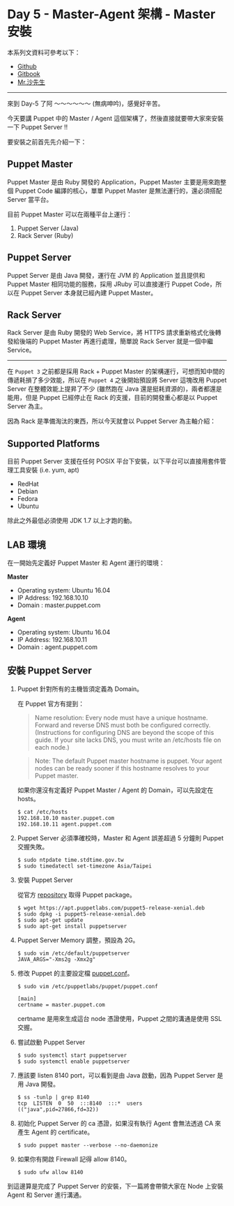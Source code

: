 # Day 5 - Master-Agent 架構 - Master 安裝

本系列文資料可參考以下：

- [Github](https://github.com/shazi7804/ops-puppet-30-days)
- [Gitbook](https://gitbook.com/book/shazi7804/puppet-manage-guide/details)
- [Mr.沙先生](https://shazi.info)

---

來到 Day-5 了阿 ～～～～～～ (無病呻吟)，感覺好辛苦。

今天要講 Puppet 中的 Master / Agent 這個架構了，然後直接就要帶大家來安裝一下 Puppet Server !!

要安裝之前首先先介紹一下：

## Puppet Master

Puppet Master 是由 Ruby 開發的 Application，Puppet Master 主要是用來跑整個 Puppet Code 編譯的核心，單單 Puppet Master 是無法運行的，還必須搭配 Server 當平台。

目前 Puppet Master 可以在兩種平台上運行：

1. Puppet Server (Java)
2. Rack Server (Ruby)

## Puppet Server 

Puppet Server 是由 Java 開發，運行在 JVM 的 Application 並且提供和 Puppet Master 相同功能的服務，採用 JRuby 可以直接運行 Puppet Code，所以在 Puppet Server 本身就已經內建 Puppet Master。

## Rack Server

Rack Server 是由 Ruby 開發的 Web Service，將 HTTPS 請求重新格式化後轉發給後端的 Puppet Master 再進行處理，簡單說 Rack Server 就是一個中繼 Service。

---

在 `Puppet 3` 之前都是採用 Rack + Puppet Master 的架構運行，可想而知中間的傳遞耗損了多少效能，所以在 `Puppet 4` 之後開始預設將 Server 這塊改用 Puppet Server 在整體效能上提昇了不少 (雖然跑在 Java 還是挺耗資源的)，兩者都還是能用，但是 Puppet 已經停止在 Rack 的支援，目前的開發重心都是以 Puppet Server 為主。

因為 Rack 是準備淘汰的東西，所以今天就會以 Puppet Server 為主軸介紹：

## Supported Platforms

目前 Puppet Server 支援在任何 POSIX 平台下安裝，以下平台可以直接用套件管理工具安裝 (i.e. yum, apt)

- RedHat
- Debian
- Fedora
- Ubuntu

除此之外最低必須使用 JDK 1.7 以上才跑的動。

## LAB 環境

在一開始先定義好 Puppet Master 和 Agent 運行的環境：

**Master**

- Operating system: Ubuntu 16.04
- IP Address: 192.168.10.10
- Domain : master.puppet.com

**Agent**

- Operating system: Ubuntu 16.04
- IP Address: 192.168.10.11
- Domain : agent.puppet.com

## 安裝 Puppet Server

1. Puppet 針對所有的主機皆須定義為 Domain。

    在 Puppet 官方有提到：
    
    > Name resolution: Every node must have a unique hostname. Forward and reverse DNS must both be configured correctly. (Instructions for configuring DNS are beyond the scope of this guide. If your site lacks DNS, you must write an /etc/hosts file on each node.)
        
    > Note: The default Puppet master hostname is puppet. Your agent nodes can be ready sooner if this hostname resolves to your Puppet master.
        
    如果你還沒有定義好 Puppet Master / Agent 的 Domain，可以先設定在 hosts。
        
    ```shell
    $ cat /etc/hosts
    192.168.10.10 master.puppet.com
    192.168.10.11 agent.puppet.com
    ```

1. Puppet Server 必須準確校時，Master 和 Agent 誤差超過 5 分鐘則 Puppet 交握失敗。

    ```shell
    $ sudo ntpdate time.stdtime.gov.tw
    $ sudo timedatectl set-timezone Asia/Taipei
    ```

1. 安裝 Puppet Server

    從官方 [repository][puppet-platform] 取得 Puppet package。

    ```shell
    $ wget https://apt.puppetlabs.com/puppet5-release-xenial.deb
    $ sudo dpkg -i puppet5-release-xenial.deb
    $ sudo apt-get update
    $ sudo apt-get install puppetserver
    ```
  
1. Puppet Server Memory 調整，預設為 2G。

    ```shell
    $ sudo vim /etc/default/puppetserver
    JAVA_ARGS="-Xms2g -Xmx2g"
    ```

1. 修改 Puppet 的主要設定檔 [puppet.conf][puppet-conf]。

    ```shell
    $ sudo vim /etc/puppetlabs/puppet/puppet.conf
    
    [main]
    certname = master.puppet.com
    ```

    certname 是用來生成這台 node 憑證使用，Puppet 之間的溝通是使用 SSL 交握。

1. 嘗試啟動 Puppet Server

    ```shell
    $ sudo systemctl start puppetserver
    $ sudo systemctl enable puppetserver
    ```

1. 應該要 listen 8140 port，可以看到是由 Java 啟動，因為 Puppet Server 是用 Java 開發。

    ```shell
    $ ss -tunlp | grep 8140
    tcp  LISTEN  0  50  :::8140  :::*  users  (("java",pid=27866,fd=32))
    ```

1. 初始化 Puppet Server 的 ca 憑證，如果沒有執行 Agent 會無法透過 CA 來產生 Agent 的 certificate。

    ```shell
    $ sudo puppet master --verbose --no-daemonize
    ```

1. 如果你有開啟 Firewall 記得 allow 8140。

    ```shell
    $ sudo ufw allow 8140
    ```
    
到這邊算是完成了 Puppet Server 的安裝，下一篇將會帶領大家在 Node 上安裝 Agent 和 Server 進行溝通。

[puppet-platform]: https://docs.puppet.com/puppet/5.3/puppet_platform.html
[puppet-conf]: https://docs.puppet.com/puppet/5.3/configuration.html




